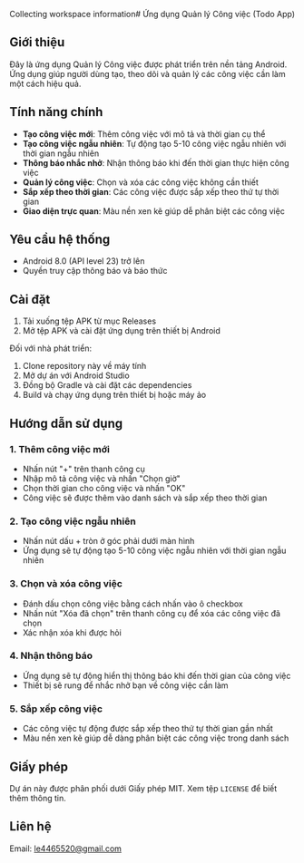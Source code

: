 Collecting workspace information# Ứng dụng Quản lý Công việc (Todo App)

## Giới thiệu

Đây là ứng dụng Quản lý Công việc được phát triển trên nền tảng Android. Ứng dụng giúp người dùng tạo, theo dõi và quản lý các công việc cần làm một cách hiệu quả.

## Tính năng chính

- **Tạo công việc mới**: Thêm công việc với mô tả và thời gian cụ thể
- **Tạo công việc ngẫu nhiên**: Tự động tạo 5-10 công việc ngẫu nhiên với thời gian ngẫu nhiên
- **Thông báo nhắc nhở**: Nhận thông báo khi đến thời gian thực hiện công việc
- **Quản lý công việc**: Chọn và xóa các công việc không cần thiết
- **Sắp xếp theo thời gian**: Các công việc được sắp xếp theo thứ tự thời gian
- **Giao diện trực quan**: Màu nền xen kẽ giúp dễ phân biệt các công việc

## Yêu cầu hệ thống

- Android 8.0 (API level 23) trở lên
- Quyền truy cập thông báo và báo thức

## Cài đặt

1. Tải xuống tệp APK từ mục Releases
2. Mở tệp APK và cài đặt ứng dụng trên thiết bị Android

Đối với nhà phát triển:

1. Clone repository này về máy tính
2. Mở dự án với Android Studio
3. Đồng bộ Gradle và cài đặt các dependencies
4. Build và chạy ứng dụng trên thiết bị hoặc máy ảo

## Hướng dẫn sử dụng

### 1. Thêm công việc mới
- Nhấn nút "+" trên thanh công cụ
- Nhập mô tả công việc và nhấn "Chọn giờ"
- Chọn thời gian cho công việc và nhấn "OK"
- Công việc sẽ được thêm vào danh sách và sắp xếp theo thời gian

### 2. Tạo công việc ngẫu nhiên
- Nhấn nút dấu + tròn ở góc phải dưới màn hình
- Ứng dụng sẽ tự động tạo 5-10 công việc ngẫu nhiên với thời gian ngẫu nhiên

### 3. Chọn và xóa công việc
- Đánh dấu chọn công việc bằng cách nhấn vào ô checkbox
- Nhấn nút "Xóa đã chọn" trên thanh công cụ để xóa các công việc đã chọn
- Xác nhận xóa khi được hỏi

### 4. Nhận thông báo
- Ứng dụng sẽ tự động hiển thị thông báo khi đến thời gian của công việc
- Thiết bị sẽ rung để nhắc nhở bạn về công việc cần làm

### 5. Sắp xếp công việc
- Các công việc tự động được sắp xếp theo thứ tự thời gian gần nhất
- Màu nền xen kẽ giúp dễ dàng phân biệt các công việc trong danh sách

## Giấy phép

Dự án này được phân phối dưới Giấy phép MIT. Xem tệp `LICENSE` để biết thêm thông tin.

## Liên hệ

Email: le4465520@gmail.com